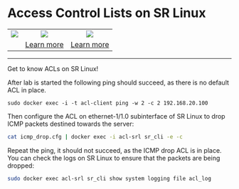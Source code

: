# Access Control Lists on SR Linux

<table style="border: none;">
<tr style="border: none;">
<td style="border: none; text-align: center;">
<a href="https://discord.gg/tZvgjQ6PZf"><img src="https://gitlab.com/rdodin/pics/-/wikis/uploads/b822984bc95d77ba92d50109c66c7afe/join-discord-btn.svg" /></a>
</td>
<td style="border: none; text-align: center;">
<a href="https://devpod.sh/open#https://github.com/srl-labs/srl-acl-lab"><img src="https://gitlab.com/rdodin/pics/-/wikis/uploads/dfc36636ecaa60f3e70340686d5800db/open-in-devpod-btn.svg" /></a>
</td>
<td style="border: none; text-align: center;">
<a href="https://codespaces.new/srl-labs/srl-acl-lab?quickstart=1&devcontainer_path=.devcontainer%2Fdocker-in-docker%2Fdevcontainer.json"><img src="https://gitlab.com/rdodin/pics/-/wikis/uploads/80546a8c7cda8bb14aa799d26f55bd83/run-codespaces-btn.svg" /></a>
</td>
</tr>
<tr style="border: none;">
<td style="border: none; text-align: center;">

</td>
<td style="border: none; text-align: center;">
<a href="https://devpod.sh">Learn more</a>
</td>
<td style="border: none; text-align: center;">
<a href="https://containerlab.dev/manual/codespaces">Learn more</a>
</td>
</tr>
</table>

---

Get to know ACLs on SR Linux!

After lab is started the following ping should succeed, as there is no default ACL in place.

```
sudo docker exec -i -t acl-client ping -w 2 -c 2 192.168.20.100
```

Then configure the ACL on ethernet-1/1.0 subinterface of SR Linux to drop ICMP packets destined towards the server:

```bash
cat icmp_drop.cfg | docker exec -i acl-srl sr_cli -e -c
```

Repeat the ping, it should not succeed, as the ICMP drop ACL is in place. You can check the logs on SR Linux to ensure that the packets are being dropped:

```bash
sudo docker exec acl-srl sr_cli show system logging file acl_log
```
